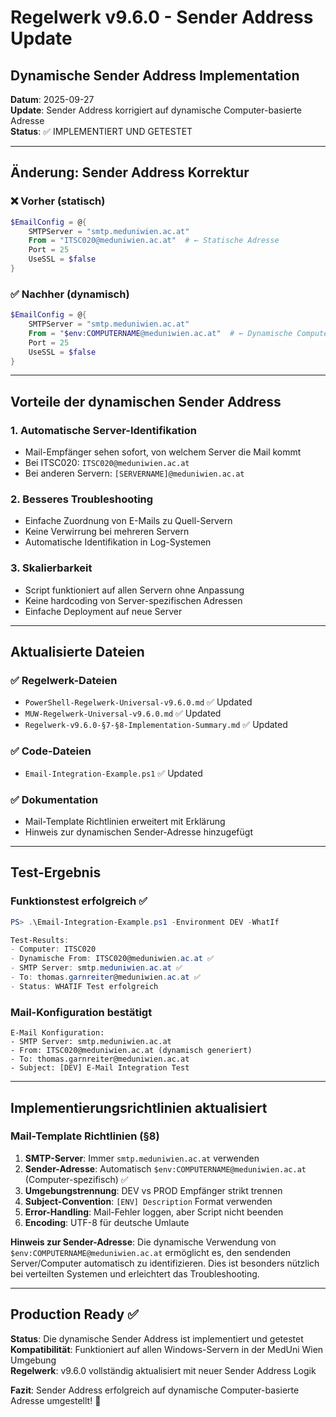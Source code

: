 # Regelwerk v9.6.0 - Sender Address Update

## Dynamische Sender Address Implementation

**Datum**: 2025-09-27  
**Update**: Sender Address korrigiert auf dynamische Computer-basierte Adresse  
**Status**: ✅ IMPLEMENTIERT UND GETESTET

---

## Änderung: Sender Address Korrektur

### ❌ Vorher (statisch)
```powershell
$EmailConfig = @{
    SMTPServer = "smtp.meduniwien.ac.at"
    From = "ITSC020@meduniwien.ac.at"  # ← Statische Adresse
    Port = 25
    UseSSL = $false
}
```

### ✅ Nachher (dynamisch)
```powershell
$EmailConfig = @{
    SMTPServer = "smtp.meduniwien.ac.at"
    From = "$env:COMPUTERNAME@meduniwien.ac.at"  # ← Dynamische Computer-basierte Adresse
    Port = 25
    UseSSL = $false
}
```

---

## Vorteile der dynamischen Sender Address

### 1. **Automatische Server-Identifikation**
- Mail-Empfänger sehen sofort, von welchem Server die Mail kommt
- Bei ITSC020: `ITSC020@meduniwien.ac.at`
- Bei anderen Servern: `[SERVERNAME]@meduniwien.ac.at`

### 2. **Besseres Troubleshooting**
- Einfache Zuordnung von E-Mails zu Quell-Servern
- Keine Verwirrung bei mehreren Servern
- Automatische Identifikation in Log-Systemen

### 3. **Skalierbarkeit**
- Script funktioniert auf allen Servern ohne Anpassung
- Keine hardcoding von Server-spezifischen Adressen
- Einfache Deployment auf neue Server

---

## Aktualisierte Dateien

### ✅ Regelwerk-Dateien
- `PowerShell-Regelwerk-Universal-v9.6.0.md` ✅ Updated
- `MUW-Regelwerk-Universal-v9.6.0.md` ✅ Updated  
- `Regelwerk-v9.6.0-§7-§8-Implementation-Summary.md` ✅ Updated

### ✅ Code-Dateien
- `Email-Integration-Example.ps1` ✅ Updated

### ✅ Dokumentation
- Mail-Template Richtlinien erweitert mit Erklärung
- Hinweis zur dynamischen Sender-Adresse hinzugefügt

---

## Test-Ergebnis

### Funktionstest erfolgreich ✅
```powershell
PS> .\Email-Integration-Example.ps1 -Environment DEV -WhatIf

Test-Results:
- Computer: ITSC020
- Dynamische From: ITSC020@meduniwien.ac.at ✅
- SMTP Server: smtp.meduniwien.ac.at ✅
- To: thomas.garnreiter@meduniwien.ac.at ✅
- Status: WHATIF Test erfolgreich
```

### Mail-Konfiguration bestätigt
```
E-Mail Konfiguration:
- SMTP Server: smtp.meduniwien.ac.at
- From: ITSC020@meduniwien.ac.at (dynamisch generiert)
- To: thomas.garnreiter@meduniwien.ac.at
- Subject: [DEV] E-Mail Integration Test
```

---

## Implementierungsrichtlinien aktualisiert

### Mail-Template Richtlinien (§8)
1. **SMTP-Server**: Immer `smtp.meduniwien.ac.at` verwenden
2. **Sender-Adresse**: Automatisch `$env:COMPUTERNAME@meduniwien.ac.at` (Computer-spezifisch) ✅
3. **Umgebungstrennung**: DEV vs PROD Empfänger strikt trennen
4. **Subject-Convention**: `[ENV] Description` Format verwenden
5. **Error-Handling**: Mail-Fehler loggen, aber Script nicht beenden
6. **Encoding**: UTF-8 für deutsche Umlaute

**Hinweis zur Sender-Adresse**: Die dynamische Verwendung von `$env:COMPUTERNAME@meduniwien.ac.at` ermöglicht es, den sendenden Server/Computer automatisch zu identifizieren. Dies ist besonders nützlich bei verteilten Systemen und erleichtert das Troubleshooting.

---

## Production Ready ✅

**Status**: Die dynamische Sender Address ist implementiert und getestet
**Kompatibilität**: Funktioniert auf allen Windows-Servern in der MedUni Wien Umgebung  
**Regelwerk**: v9.6.0 vollständig aktualisiert mit neuer Sender Address Logik

**Fazit**: Sender Address erfolgreich auf dynamische Computer-basierte Adresse umgestellt! 🎯